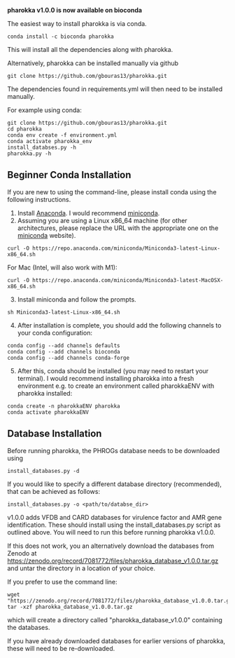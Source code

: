 **pharokka v1.0.0 is now available on bioconda**

The easiest way to install pharokka is via conda.

`conda install -c bioconda pharokka`

This will install all the dependencies along with pharokka.

Alternatively, pharokka can be installed manually via github

`git clone https://github.com/gbouras13/pharokka.git`

The dependencies found in requirements.yml will then need to be installed manually.

For example using conda:

```
git clone https://github.com/gbouras13/pharokka.git
cd pharokka
conda env create -f environment.yml
conda activate pharokka_env
install_databses.py -h
pharokka.py -h
```


Beginner Conda Installation
--------

If you are new to using the command-line, please install conda using the following instructions.

1. Install [Anaconda](https://www.anaconda.com/products/distribution). I would recommend [miniconda](https://docs.conda.io/en/latest/miniconda.html).
2. Assuming you are using a Linux x86_64 machine (for other architectures, please replace the URL with the appropriate one on the [miniconda](https://docs.conda.io/en/latest/miniconda.html) website).

`curl -O https://repo.anaconda.com/miniconda/Miniconda3-latest-Linux-x86_64.sh`

For Mac (Intel, will also work with M1):

`curl -O https://repo.anaconda.com/miniconda/Miniconda3-latest-MacOSX-x86_64.sh`

3. Install miniconda and follow the prompts.

`sh Miniconda3-latest-Linux-x86_64.sh`

4. After installation is complete, you should add the following channels to your conda configuration:

```
conda config --add channels defaults
conda config --add channels bioconda
conda config --add channels conda-forge
```

5. After this, conda should be installed (you may need to restart your terminal). I would recommend installing pharokka into a fresh environment e.g. to create an environment called pharokkaENV with pharokka installed:

```
conda create -n pharokkaENV pharokka
conda activate pharokkaENV
```

Database Installation
-----------------

Before running pharokka, the PHROGs database needs to be downloaded using

`install_databases.py -d`

If you would like to specify a different database directory (recommended), that can be achieved as follows:

`install_databases.py -o <path/to/databse_dir>`

v1.0.0 adds VFDB and CARD databases for virulence factor and AMR gene identification. These should install using the install_databases.py script as outlined above. You will need to run this before running pharokka v1.0.0.

If this does not work, you an alternatively download the databases from Zenodo at https://zenodo.org/record/7081772/files/pharokka_database_v1.0.0.tar.gz and untar the directory in a location of your choice.

If you prefer to use the command line:

```
wget "https://zenodo.org/record/7081772/files/pharokka_database_v1.0.0.tar.gz"
tar -xzf pharokka_database_v1.0.0.tar.gz
```

which will create a directory called "pharokka_database_v1.0.0" containing the databases.

If you have already downloaded databases for earlier versions of pharokka, these will need to be re-downloaded.
